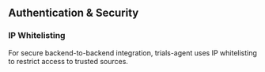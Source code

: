 ## Authentication & Security

### IP Whitelisting

For secure backend-to-backend integration, trials-agent uses IP whitelisting to restrict access to trusted sources.